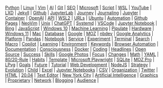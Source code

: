 
[Python](/python/) | [Linux](/linux/) | [Vim](/vim/) | [AI](/ai/) | [Git](/git/) | 
[SEO](/seo/) | [Microsoft](/microsoft/) | [Script](/script/) | [WSL](/wsl/) | [YouTube](/youtube/) | 
[LXD](/lxd/) | [Jekyll](/jekyll/) | [Github](/github/) | [JupyterLab](/jupyterlab/) | [Journey](/journey/) | 
[Journaling](/journaling/) | [Jupyter](/jupyter/) | [Container](/container/) | [OpenAI](/openai/) | [API](/api/) | 
[WSL2](/wsl2/) | [URLs](/url/) | [Ubuntu](/ubuntu/) | [Automation](/automation/) | [Github Pages](/github-pages/) | 
[NeoVim](/neovim/) | [Unix](/unix/) | [ChatGPT](/chatgpt/) | [Systemd](/systemd/) | [VSCode](/vscode/) | 
[Jupyter Notebook](/jupyter-notebook/) | [Bing](/bing/) | [JavaScript](/javascript/) | [Windows 10](/windows-10/) | [Machine Learning](/machine-learning/) | 
[Pipulate](/pipulate/) | [Hardware](/hardware/) | [Windows 11](/windows-11/) | [Mac](/mac/) | [Database](/database/) | 
[Google](/google/) | [MOZ](/moz/) | [nbdev](/nbdev/) | [Google Analytics](/google-analytics/) | [Platform](/platform/) | 
[Pandas](/panda/) | [Notebook](/notebook/) | [Service](/service/) | [Experiment](/experiment/) | [Terminal](/terminal/) | 
[Search](/search/) | [Macro](/macro/) | [Copilot](/copilot/) | [Learning](/learning/) | [Environment](/environment/) | 
[Keywords](/keywords/) | [Browser Automation](/browser-automation/) | [Documentation](/documentation/) | [Consciousness](/consciousness/) | [Docker](/docker/) | 
[Coding](/coding/) | [Headlines](/headline/) | [Open Source](/open-source/) | [Success](/success/) | [Skills](/skill/) | 
[Google Photos](/google-photos/) | [Focus](/focus/) | [Changes](/change/) | [Math](/math/) | [YAML](/yaml/) | 
[80/20-Rule](/80-20-rule/) | [Habits](/habit/) | [Template](/template/) | [Microsoft Playwright](/microsoft-playwright/) | [SQLite](/sqlite/) | 
[MOZ Pro](/moz-pro/) | [LPvg](/lpvg/) | [Goals](/goal/) | [Future](/future/) | [Tutorial](/tutorial/) | 
[Web Development](/web-development/) | [NodeJS](/nodejs/) | [Strategy](/strategy/) | [Evolution](/evolution/) | [Child](/child/) | 
[Excel](/excel/) | [Jupyter Notebooks](/jupyter-notebooks/) | [CSV](/csv/) | [Organization](/organization/) | [Twitter](/twitter/) | 
[HTML](/html/) | [20.04](/20-04/) | [Text Editor](/text-editor/) | [New York City](/new-york-city/) | [Artificial Intelligence](/artificial-intelligence/) | 
[Graphics](/graphic/) | [Proprietary](/proprietary/) | [Network](/network/) | [Blogging](/blogging/) | [Audience](/audience/) | 